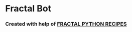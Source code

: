 # Fractal Bot

### Created with help of [FRACTAL PYTHON RECIPES](https://code.activestate.com/recipes/langs/python/tags/fractal)
